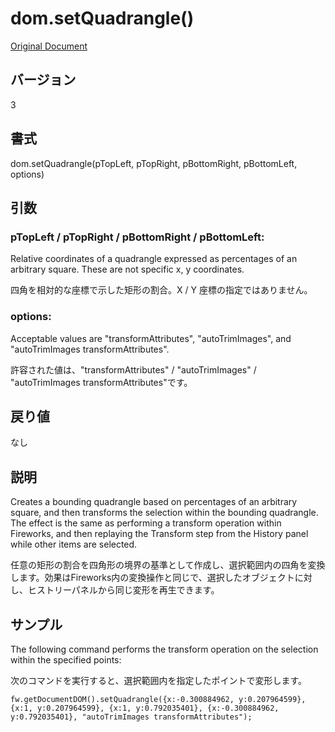 # dom.setQuadrangle()

[Original Document](http://help.adobe.com/en_US/fireworks/cs/extend/WS5b3ccc516d4fbf351e63e3d1183c94856c-7980.html)

## バージョン

3

## 書式

dom.setQuadrangle(pTopLeft, pTopRight, pBottomRight, pBottomLeft, options)

## 引数

### pTopLeft / pTopRight / pBottomRight / pBottomLeft:

Relative coordinates of a quadrangle expressed as percentages of an arbitrary square. These are not specific x, y coordinates.

四角を相対的な座標で示した矩形の割合。X / Y 座標の指定ではありません。

### options:

Acceptable values are "transformAttributes", "autoTrimImages", and "autoTrimImages transformAttributes".

許容された値は、"transformAttributes" / "autoTrimImages" / "autoTrimImages transformAttributes"です。

## 戻り値

なし

## 説明

Creates a bounding quadrangle based on percentages of an arbitrary square, and then transforms the selection within the bounding quadrangle. The effect is the same as performing a transform operation within Fireworks, and then replaying the Transform step from the History panel while other items are selected.

任意の矩形の割合を四角形の境界の基準として作成し、選択範囲内の四角を変換します。効果はFireworks内の変換操作と同じで、選択したオブジェクトに対し、ヒストリーパネルから同じ変形を再生できます。

## サンプル

The following command performs the transform operation on the selection within the specified points:

次のコマンドを実行すると、選択範囲内を指定したポイントで変形します。

```
fw.getDocumentDOM().setQuadrangle({x:-0.300884962, y:0.207964599}, {x:1, y:0.207964599}, {x:1, y:0.792035401}, {x:-0.300884962, y:0.792035401}, "autoTrimImages transformAttributes");
```